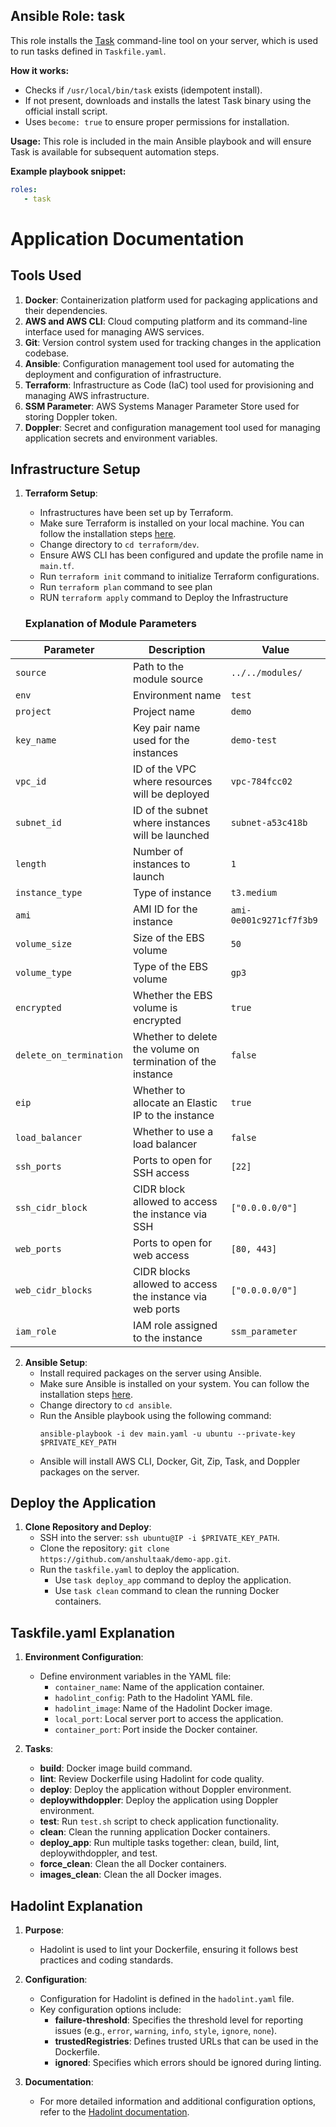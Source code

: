 ## Ansible Role: task

This role installs the [Task](https://taskfile.dev/) command-line tool on your server, which is used to run tasks defined in `Taskfile.yaml`.

**How it works:**
- Checks if `/usr/local/bin/task` exists (idempotent install).
- If not present, downloads and installs the latest Task binary using the official install script.
- Uses `become: true` to ensure proper permissions for installation.

**Usage:**
This role is included in the main Ansible playbook and will ensure Task is available for subsequent automation steps.

**Example playbook snippet:**
```yaml
roles:
   - task
```

# Application Documentation

## Tools Used

1. **Docker**: Containerization platform used for packaging applications and their dependencies.
2. **AWS and AWS CLI**: Cloud computing platform and its command-line interface used for managing AWS services.
3. **Git**: Version control system used for tracking changes in the application codebase.
4. **Ansible**: Configuration management tool used for automating the deployment and configuration of infrastructure.
5. **Terraform**: Infrastructure as Code (IaC) tool used for provisioning and managing AWS infrastructure.
6. **SSM Parameter**: AWS Systems Manager Parameter Store used for storing Doppler token.
7. **Doppler**: Secret and configuration management tool used for managing application secrets and environment variables.




## Infrastructure Setup

1. **Terraform Setup**:
   - Infrastructures have been set up by Terraform.
   - Make sure Terraform is installed on your local machine. You can follow the installation steps [here](https://developer.hashicorp.com/terraform/tutorials/aws-get-started/install-cli).
   - Change directory to `cd terraform/dev`.
   - Ensure AWS CLI has been configured and update the profile name in `main.tf`.
   - Run `terraform init` command to initialize Terraform configurations.
   - Run `terraform plan` command to see plan
   - RUN `terraform apply` command to Deploy the Infrastructure
     
   ### Explanation of Module Parameters

| Parameter             | Description                                  | Value                      |
|-----------------------|----------------------------------------------|----------------------------|
| `source`              | Path to the module source                    | `../../modules/`           |
| `env`                 | Environment name                             | `test`                     |
| `project`             | Project name                                 | `demo`                     |
| `key_name`            | Key pair name used for the instances         | `demo-test`                |
| `vpc_id`              | ID of the VPC where resources will be deployed | `vpc-784fcc02`             |
| `subnet_id`           | ID of the subnet where instances will be launched | `subnet-a53c418b`          |
| `length`              | Number of instances to launch                | `1`                        |
| `instance_type`       | Type of instance                             | `t3.medium`                |
| `ami`                 | AMI ID for the instance                      | `ami-0e001c9271cf7f3b9`    |
| `volume_size`         | Size of the EBS volume                       | `50`                       |
| `volume_type`         | Type of the EBS volume                       | `gp3`                      |
| `encrypted`           | Whether the EBS volume is encrypted          | `true`                     |
| `delete_on_termination`| Whether to delete the volume on termination of the instance | `false`                    |
| `eip`                 | Whether to allocate an Elastic IP to the instance | `true`                     |
| `load_balancer`       | Whether to use a load balancer               | `false`                    |
| `ssh_ports`           | Ports to open for SSH access                 | `[22]`                     |
| `ssh_cidr_block`      | CIDR block allowed to access the instance via SSH | `["0.0.0.0/0"]`           |
| `web_ports`           | Ports to open for web access                 | `[80, 443]`                |
| `web_cidr_blocks`     | CIDR blocks allowed to access the instance via web ports | `["0.0.0.0/0"]`           |
| `iam_role`            | IAM role assigned to the instance            | `ssm_parameter`            |

2. **Ansible Setup**:
   - Install required packages on the server using Ansible. 
   - Make sure Ansible is installed on your system. You can follow the installation steps [here](https://docs.ansible.com/ansible/latest/installation_guide/intro_installation.html).
   - Change directory to `cd ansible`.
   - Run the Ansible playbook using the following command:
     ```
     ansible-playbook -i dev main.yaml -u ubuntu --private-key $PRIVATE_KEY_PATH
     ```
   - Ansible will install AWS CLI, Docker, Git, Zip, Task, and Doppler packages on the server.

## Deploy the Application

1. **Clone Repository and Deploy**:
   - SSH into the server: `ssh ubuntu@IP -i $PRIVATE_KEY_PATH`.
   - Clone the repository: `git clone https://github.com/anshultaak/demo-app.git`.
   - Run the `taskfile.yaml` to deploy the application.
     - Use `task deploy_app` command to deploy the application.
     - Use `task clean` command to clean the running Docker containers.

## Taskfile.yaml Explanation

1. **Environment Configuration**:
   - Define environment variables in the YAML file:
     - `container_name`: Name of the application container.
     - `hadolint_config`: Path to the Hadolint YAML file.
     - `hadolint_image`: Name of the Hadolint Docker image.
     - `local_port`: Local server port to access the application.
     - `container_port`: Port inside the Docker container.

2. **Tasks**:
   - **build**: Docker image build command.
   - **lint**: Review Dockerfile using Hadolint for code quality.
   - **deploy**: Deploy the application without Doppler environment.
   - **deploywithdoppler**: Deploy the application using Doppler environment.
   - **test**: Run `test.sh` script to check application functionality.
   - **clean**: Clean the running application Docker containers.
   - **deploy_app**: Run multiple tasks together: clean, build, lint, deploywithdoppler, and test.
   - **force_clean**: Clean the all Docker containers.
   - **images_clean**: Clean the all Docker images.

## Hadolint Explanation

1. **Purpose**:
   - Hadolint is used to lint your Dockerfile, ensuring it follows best practices and coding standards.

2. **Configuration**:
   - Configuration for Hadolint is defined in the `hadolint.yaml` file.
   - Key configuration options include:
     - **failure-threshold**: Specifies the threshold level for reporting issues (e.g., `error`, `warning`, `info`, `style`, `ignore`, `none`).
     - **trustedRegistries**: Defines trusted URLs that can be used in the Dockerfile.
     - **ignored**: Specifies which errors should be ignored during linting.

3. **Documentation**:
   - For more detailed information and additional configuration options, refer to the [Hadolint documentation](https://github.com/hadolint/hadolint).
